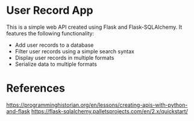 # User Record App

This is a simple web API created using Flask and Flask-SQLAlchemy. It features the following functionality:
- Add user records to a database
- Filter user records using a simple search syntax
- Display user records in multiple formats
- Serialize data to multiple formats

# References
https://programminghistorian.org/en/lessons/creating-apis-with-python-and-flask
https://flask-sqlalchemy.palletsprojects.com/en/2.x/quickstart/
